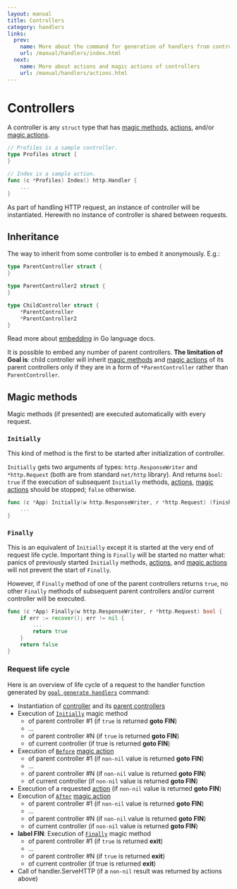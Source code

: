 ```yaml
---
layout: manual
title: Controllers
category: handlers
links:
  prev:
    name: More about the command for generation of handlers from controllers
    url: /manual/handlers/index.html
  next:
    name: More about actions and magic actions of controllers
    url: /manual/handlers/actions.html
---
```

# Controllers
A controller is any `struct` type that has [magic methods](#magic-methods),
[actions](actions.html), and/or [magic actions](actions.html#magic-actions).

```go
// Profiles is a sample controller.
type Profiles struct {
}

// Index is a sample action.
func (c *Profiles) Index() http.Handler {
	...
}
```

As part of handling HTTP request, an instance of controller will be instantiated.
Herewith no instance of controller is shared between requests.

## Inheritance
The way to inherit from some controller is to embed it anonymously. E.g.:

```go
type ParentController struct {
}

type ParentController2 struct {
}

type ChildController struct {
	*ParentController
	*ParentController2
}
```

Read more about [embedding](https://golang.org/doc/effective_go.html#embedding) in Go language docs.

It is possible to embed any number of parent controllers.
**The limitation of Goal is**: child controller will inherit [magic methods](#magic-methods) and
[magic actions](actions.html#magic-actions) of its parent controllers only
if they are in a form of `*ParentController` rather than `ParentController`.

## Magic methods
Magic methods (if presented) are executed automatically with every request.

### `Initially`
This kind of method is the first to be started after initialization of controller.

`Initially` gets two arguments of types: `http.ResponseWriter` and `*http.Request`
(both are from standard `net/http` library).
And returns `bool`: `true` if the execution of subsequent `Initially` methods,
[actions](actions.html), [magic actions](actions.html#magic-actions) should be stopped;
`false` otherwise.

```go
func (c *App) Initially(w http.ResponseWriter, r *http.Request) (finish bool) {
	...
}
```

### `Finally`
This is an equivalent of `Initially` except it is started at the very end of
request life cycle.
Important thing is `Finally` will be started no matter what:
panics of previously started `Initially` methods, [actions](actions.html),
and [magic actions](actions.html#magic-actions) will not prevent the start
of `Finally`.

However, if `Finally` method of one of the parent controllers returns `true`,
no other `Finally` methods of subsequent parent controllers and/or current controller
will be executed.

```go
func (c *App) Finally(w http.ResponseWriter, r *http.Request) bool {
	if err := recover(); err != nil {
		...
		return true
	}
	return false
}
```

### Request life cycle
Here is an overview of life cycle of a request to the handler function generated by
[`goal generate handlers`](index.html) command:

* Instantiation of [controller](#controllers) and its [parent controllers](#inheritance)
* Execution of [`Initially`](#initially) magic method
  * of parent controller #1 (if `true` is returned **goto FIN**)
  * ...
  * of parent controller #N (if `true` is returned **goto FIN**)
  * of current controller (if true is returned **goto FIN**)
* Execution of [`Before`](actions.html#before) [magic action](actions.html#magic-actions)
  * of parent controller #1 (if `non-nil` value is returned **goto FIN**)
  * ...
  * of parent controller #N (if `non-nil` value is returned **goto FIN**)
  * of current controller (if `non-nil` value is returned **goto FIN**)
* Execution of a requested [action](actions.html) (if `non-nil` value is returned **goto FIN**)
* Execution of [`After`](actions.html#after) [magic action](actions.html#magic-actions)
  * of parent controller #1 (if `non-nil` value is returned **goto FIN**)
  * ...
  * of parent controller #N (if `non-nil` value is returned **goto FIN**)
  * of current controller (if `non-nil` value is returned **goto FIN**)
* **label FIN**: Execution of [`Finally`](#finally) magic method
  * of parent controller #1 (if `true` is returned **exit**)
  * ...
  * of parent controller #N (if `true` is returned **exit**)
  * of current controller (if true is returned **exit**)
* Call of handler.ServeHTTP (if a `non-nil` result was returned by actions above)
